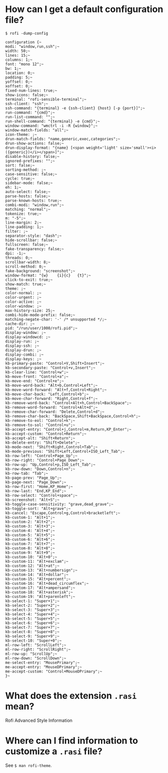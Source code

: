 # How can I get a default configuration file?

    $ rofi -dump-config

    configuration {~
    modi: "window,run,ssh";~
    width: 50;~
    lines: 15;~
    columns: 1;~
    font: "mono 12";~
    bw: 1;~
    location: 0;~
    padding: 5;~
    yoffset: 0;~
    xoffset: 0;~
    fixed-num-lines: true;~
    show-icons: false;~
    terminal: "rofi-sensible-terminal";~
    ssh-client: "ssh";~
    ssh-command: "{terminal} -e {ssh-client} {host} [-p {port}]";~
    run-command: "{cmd}";~
    run-list-command: "";~
    run-shell-command: "{terminal} -e {cmd}";~
    window-command: "wmctrl -i -R {window}";~
    window-match-fields: "all";~
    icon-theme: ;~
    drun-match-fields: "name,generic,exec,categories";~
    drun-show-actions: false;~
    drun-display-format: "{name} [<span weight='light' size='small'><i>({generic})</i></span>]";~
    disable-history: false;~
    ignored-prefixes: "";~
    sort: false;~
    sorting-method: ;~
    case-sensitive: false;~
    cycle: true;~
    sidebar-mode: false;~
    eh: 1;~
    auto-select: false;~
    parse-hosts: false;~
    parse-known-hosts: true;~
    combi-modi: "window,run";~
    matching: "normal";~
    tokenize: true;~
    m: "-5";~
    line-margin: 2;~
    line-padding: 1;~
    filter: ;~
    separator-style: "dash";~
    hide-scrollbar: false;~
    fullscreen: false;~
    fake-transparency: false;~
    dpi: -1;~
    threads: 0;~
    scrollbar-width: 8;~
    scroll-method: 0;~
    fake-background: "screenshot";~
    window-format: "{w}    {i}{c}   {t}";~
    click-to-exit: true;~
    show-match: true;~
    theme: ;~
    color-normal: ;~
    color-urgent: ;~
    color-active: ;~
    color-window: ;~
    max-history-size: 25;~
    combi-hide-mode-prefix: false;~
    matching-negate-char: '-' /* unsupported */;~
    cache-dir: ;~
    pid: "/run/user/1000/rofi.pid";~
    display-window: ;~
    display-windowcd: ;~
    display-run: ;~
    display-ssh: ;~
    display-drun: ;~
    display-combi: ;~
    display-keys: ;~
    kb-primary-paste: "Control+V,Shift+Insert";~
    kb-secondary-paste: "Control+v,Insert";~
    kb-clear-line: "Control+w";~
    kb-move-front: "Control+a";~
    kb-move-end: "Control+e";~
    kb-move-word-back: "Alt+b,Control+Left";~
    kb-move-word-forward: "Alt+f,Control+Right";~
    kb-move-char-back: "Left,Control+b";~
    kb-move-char-forward: "Right,Control+f";~
    kb-remove-word-back: "Control+Alt+h,Control+BackSpace";~
    kb-remove-word-forward: "Control+Alt+d";~
    kb-remove-char-forward: "Delete,Control+d";~
    kb-remove-char-back: "BackSpace,Shift+BackSpace,Control+h";~
    kb-remove-to-eol: "Control+k";~
    kb-remove-to-sol: "Control+u";~
    kb-accept-entry: "Control+j,Control+m,Return,KP_Enter";~
    kb-accept-custom: "Control+Return";~
    kb-accept-alt: "Shift+Return";~
    kb-delete-entry: "Shift+Delete";~
    kb-mode-next: "Shift+Right,Control+Tab";~
    kb-mode-previous: "Shift+Left,Control+ISO_Left_Tab";~
    kb-row-left: "Control+Page_Up";~
    kb-row-right: "Control+Page_Down";~
    kb-row-up: "Up,Control+p,ISO_Left_Tab";~
    kb-row-down: "Down,Control+n";~
    kb-row-tab: "Tab";~
    kb-page-prev: "Page_Up";~
    kb-page-next: "Page_Down";~
    kb-row-first: "Home,KP_Home";~
    kb-row-last: "End,KP_End";~
    kb-row-select: "Control+space";~
    kb-screenshot: "Alt+S";~
    kb-toggle-case-sensitivity: "grave,dead_grave";~
    kb-toggle-sort: "Alt+grave";~
    kb-cancel: "Escape,Control+g,Control+bracketleft";~
    kb-custom-1: "Alt+1";~
    kb-custom-2: "Alt+2";~
    kb-custom-3: "Alt+3";~
    kb-custom-4: "Alt+4";~
    kb-custom-5: "Alt+5";~
    kb-custom-6: "Alt+6";~
    kb-custom-7: "Alt+7";~
    kb-custom-8: "Alt+8";~
    kb-custom-9: "Alt+9";~
    kb-custom-10: "Alt+0";~
    kb-custom-11: "Alt+exclam";~
    kb-custom-12: "Alt+at";~
    kb-custom-13: "Alt+numbersign";~
    kb-custom-14: "Alt+dollar";~
    kb-custom-15: "Alt+percent";~
    kb-custom-16: "Alt+dead_circumflex";~
    kb-custom-17: "Alt+ampersand";~
    kb-custom-18: "Alt+asterisk";~
    kb-custom-19: "Alt+parenleft";~
    kb-select-1: "Super+1";~
    kb-select-2: "Super+2";~
    kb-select-3: "Super+3";~
    kb-select-4: "Super+4";~
    kb-select-5: "Super+5";~
    kb-select-6: "Super+6";~
    kb-select-7: "Super+7";~
    kb-select-8: "Super+8";~
    kb-select-9: "Super+9";~
    kb-select-10: "Super+0";~
    ml-row-left: "ScrollLeft";~
    ml-row-right: "ScrollRight";~
    ml-row-up: "ScrollUp";~
    ml-row-down: "ScrollDown";~
    me-select-entry: "MousePrimary";~
    me-accept-entry: "MouseDPrimary";~
    me-accept-custom: "Control+MouseDPrimary";~
    }~

##
# What does the extension `.rasi` mean?

Rofi Advanced Style Information


# Where can I find information to customize a `.rasi` file?

See `$ man rofi-theme`.

